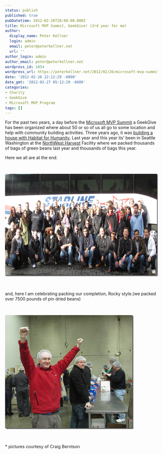 ```yaml
---
status: publish
published: true
pubDatetime: 2012-02-26T20:00:00.000Z
title: Microsoft MVP Summit, GeekGive! (3rd year for me)
author:
  display_name: Peter Kellner
  login: admin
  email: peter@peterkellner.net
  url: ''
author_login: admin
author_email: peter@peterkellner.net
wordpress_id: 1854
wordpress_url: https://peterkellner.net/2012/02/26/microsoft-mvp-summit-geekgive-3rd-year-for-me/
date: '2012-02-26 22:12:29 -0800'
date_gmt: '2012-02-27 05:12:29 -0800'
categories:
- Charity
- GeekGive
- Microsoft MVP Program
tags: []
---
```

<p>For the past two years, a day before the <a href="http://www.2012mvpsummit.com/">Microsoft MVP Summit</a> a GeekGive has been organized where about 50 or so of us all go to some location and help with community building activities. Three years ago, it was <a href="http://www.youtube.com/watch?v=U2k165EFIr0">building a house with Habitat for Humanity</a>, Last year and this year its’ been in Seattle Washington at the <a href="http://www.northwestharvest.org/">NorthWest Harvest</a> Facility where we packed thousands of bags of green beans last year and thousands of bags this year. </p>
<p>Here we all are at the end.</p>
<p>&#160;</p>
<p><a href="/wp/wp-content/uploads/2012/02/image15.png"><img style="background-image: none; border-bottom: 0px; border-left: 0px; padding-left: 0px; padding-right: 0px; display: inline; border-top: 0px; border-right: 0px; padding-top: 0px" title="image" border="0" alt="image" src="/wp/wp-content/uploads/2012/02/image_thumb14.png" width="731" height="337" /></a></p>
<p>&#160;</p>
<p>and, here I am celebrating packing our completion, Rocky style.(we packed over 7500 pounds of pin dried beans)</p>
<p>&#160;</p>
<p><a href="/wp/wp-content/uploads/2012/02/image16.png"><img style="background-image: none; border-bottom: 0px; border-left: 0px; padding-left: 0px; padding-right: 0px; display: inline; border-top: 0px; border-right: 0px; padding-top: 0px" title="image" border="0" alt="image" src="/wp/wp-content/uploads/2012/02/image_thumb15.png" width="424" height="375" /></a></p>
<p>&#160;</p>
<p>* pictures courtesy of Craig Berntson</p>
